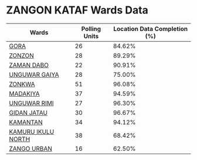 
# ZANGON KATAF Wards Data

| Wards | Polling Units | Location Data Completion (%) |
| ---- | ----- | ------- |
| [GORA](./wards/4321-gora) | 26 | 84.62% |
| [ZONZON](./wards/4322-zonzon) | 28 | 89.29% |
| [ZAMAN DABO](./wards/4323-zaman-dabo) | 22 | 90.91% |
| [UNGUWAR GAIYA](./wards/4324-unguwar-gaiya) | 28 | 75.00% |
| [ZONKWA](./wards/4325-zonkwa) | 51 | 96.08% |
| [MADAKIYA](./wards/4326-madakiya) | 37 | 94.59% |
| [UNGUWAR RIMI](./wards/4327-unguwar-rimi) | 27 | 96.30% |
| [GIDAN JATAU](./wards/4328-gidan-jatau) | 30 | 96.67% |
| [KAMANTAN](./wards/4329-kamantan) | 34 | 94.12% |
| [KAMURU IKULU NORTH](./wards/4330-kamuru-ikulu-north) | 38 | 68.42% |
| [ZANGO URBAN](./wards/4331-zango-urban) | 16 | 62.50% |




